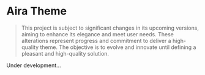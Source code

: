 # Aira Theme

> This project is subject to significant changes in its upcoming versions, aiming to enhance its elegance and meet user needs. These alterations represent progress and commitment to deliver a high-quality theme. The objective is to evolve and innovate until defining a pleasant and high-quality solution.


Under development...

